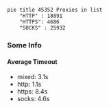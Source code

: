 
```mermaid
pie title 45352 Proxies in list
    "HTTP" : 18891
    "HTTPS": 4686
    "SOCKS" : 25932
```

### Some Info
#### Average Timeout

- mixed: 3.1s
- http: 1.1s
- https: 8.4s
- socks: 4.6s